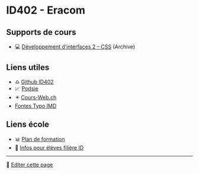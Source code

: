 # ID402 - Eracom

## Supports de cours

- 💻 [Développement d’interfaces 2 – CSS](https://id402.ch/cours-dev2-css/) (Archive)

## Liens utiles

- ♎️ [Github ID402](https://github.com/eracom-id402)
- 📈 [Podsie](https://student.podsie.org/)
- ✴️ [Cours-Web.ch](https://cours-web.ch/)
- [Fontes Typo IMD](https://code.eracom-pedagogique.ch/fontes-imd/)

## Liens école

- 📊 [Plan de formation](https://code.eracom-pedagogique.ch/formation-imd/cursus-dual/)
- 📜 [Infos pour élèves filière ID](https://eracom.ch/informations-eleves-id/)

---

📝 [Editer cette page](https://github.com/eracom-ID402/eracom-id402.github.io/edit/main/README.md)
